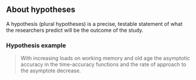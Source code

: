 ## About hypotheses

A hypothesis (plural hypotheses) is a precise, testable statement of what the researchers predict will be the outcome of the study.

### Hypothesis example

> With increasing loads on working memory and old age the asymptotic accuracy in the time-accuracy functions and the rate of approach to the asymptote decrease.
